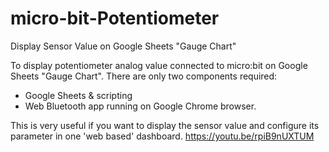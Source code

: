 # micro-bit-Potentiometer
Display Sensor Value on Google Sheets "Gauge Chart"

To display potentiometer analog value connected to micro:bit on Google Sheets "Gauge Chart". There are only two components required: 
- Google Sheets & scripting
- Web Bluetooth app running on Google Chrome browser.

This is very useful if you want to display the sensor value and configure its parameter in one 'web based' dashboard.
https://youtu.be/rpiB9nUXTUM
